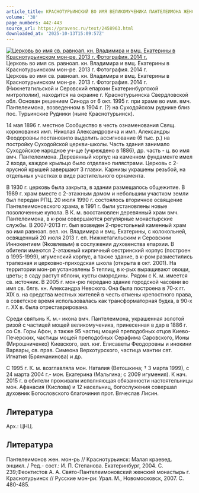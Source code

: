 ```yaml
---
article_title: КРАСНОТУРЬИНСКИЙ ВО ИМЯ ВЕЛИКОМУЧЕНИКА ПАНТЕЛЕИМОНА ЖЕНСКИЙ МОНАСТЫРЬ
volume: '38'
page_numbers: 442-443
source_url: https://pravenc.ru/text/2458963.html
downloaded_at: '2025-10-13T15:09:57Z'
---
```


[![Церковь во имя св. равноап. кн. Владимира и вмц. Екатерины в Краснотурьинском мон-ре. 2013 г. Фотография. 2014 г.](https://pravenc.ru/data/2019/08/11/1236501424/i200.jpg "Кликните для увеличения картинки")](https://pravenc.ru/data/2019/08/11/1236501424/i400.jpg)Церковь во имя св. равноап. кн. Владимира и вмц. Екатерины в Краснотурьинском мон-ре. 2013 г. Фотография. 2014 г.  
Церковь во имя св. равноап. кн. Владимира и вмц. Екатерины в Краснотурьинском мон-ре. 2013 г. Фотография. 2014 г.(Нижнетагильской и Серовский епархии Екатеринбургской митрополии), находится на окраине г. Краснотурьинска Свердловской обл. Основан решением Синода от 6 окт. 1995 г. при храме во имя. вмч. Пантелеимона, возведенном в 1904 г. (?) на Суходойском руднике близ пос. Турьинские Рудники (ныне Краснотурьинск).

14 мая 1896 г. местное Сообщество в честь ознаменования Свящ. коронования имп. Николая Александровича и имп. Александры Феодоровны постановило выделить ассигнование (6 тыс. р.) на постройку Суходойской церкви-школы. Часть здания занимало Суходойское народное уч-ще (учреждено в 1886), др. часть - ц. во имя вмч. Пантелеимона. Деревянный корпус на каменном фундаменте имел 2 входа, каждое крыльцо было отделано пилястрами. Церковь с 2-ярусной крышей завершают 3 главки. Карнизы украшены резьбой, на отдельных участках в виде растительного орнамента.

В 1930 г. церковь была закрыта, в здании размещалось общежитие. В 1989 г. храм вместе с 2-этажным домом и небольшим участком земли был передан РПЦ. 20 июля 1990 г. состоялось вторичное освящение Пантелеимоновского храма, в 1991 г. были установлены новые позолоченные купола. В К. м. восстановлен деревянный храм вмч. Пантелеимона, в к-ром совершаются регулярные монастырские службы. В 2007-2013 гг. был возведен 2-престольный каменный храм во имя равноап. вел. кн. Владимира и вмц. Екатерины, с колокольней, освященный 20 июля 2013 г. еп. Нижнетагильским и Серовским Иннокентием (Яковлевым) в сослужении духовенства епархии. В обители имеются 2-этажный кирпичный сестринский корпус (построен в 1995-1999), игуменский корпус, а также здание, в к-ром разместились трапезная и церковно-приходская школа (открыта в окт. 2001). На территории мон-ря установлены 5 теплиц, в к-рых выращивают овощи, цветы; в саду растут яблони, кусты смородины. Рядом с К. м. имеется св. источник. В 2005 г. мон-рю передано здание городской часовни во имя св. блгв. кн. Александра Невского. Она была построена в 70-х гг. XIX в. на средства местных жителей в честь отмены крепостного права, в советское время использовалась как трансформаторная будка, в 90-х г. ХХ в. была отреставрирована.

Среди святынь К. м.- икона вмч. Пантелеимона, украшенная золотой ризой с частицей мощей великомученика, принесенная в дар в 1886 г. со Св. Горы Афон, а также 95 частиц мощей преподобных отцов Киево-Печерских, частицы мощей преподобных Серафима Саровского, Ионы (Мирошниченко) Киевского, вел. кнг. Елисаветы Феодоровны и инокини Варвары, св. прав. Симеона Верхотурского, частица мантии свт. Игнатия (Брянчанинова) и др.

С 1995 г. К. м. возглавляла мон. Наталия (Ветошкина; † 3 марта 1999), с 24 марта 2004 г.- мон. Екатерина (Мальгина; с 2009 игумения). К нач. 2015 г. в обители проживали исполняющая обязанности настоятельницы мон. Афанасия (Кислова) и 12 насельниц, богослужения совершал духовник Богословского благочиния прот. Вячеслав Лисин.

## Литература

Арх.: ЦНЦ.

## Литература

Пантелеимонов жен. мон-рь // Краснотурьинск: Малая краевед. энцикл. / Ред.- сост.: И. П. Степанова. Екатеринбург, 2004. С. 239;Феоктистов А. А. Свято-Пантелеимоновский женский монастырь г. Краснотурьинск // Русские мон-ри: Урал. М., Новомосковск, 2007. С. 480-485.
